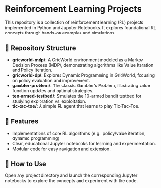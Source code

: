 # Reinforcement Learning Projects

This repository is a collection of reinforcement learning (RL) projects implemented in Python and Jupyter Notebooks. It explores foundational RL concepts through hands-on examples and simulations.

## 📁 Repository Structure

- **gridworld-mdp/**: A GridWorld environment modeled as a Markov Decision Process (MDP), demonstrating algorithms like Value Iteration and Policy Iteration.
- **gridworld-dp/**: Explores Dynamic Programming in GridWorld, focusing on policy evaluation and improvement.
- **gambler-problem/**: The classic Gambler’s Problem, illustrating value function updates and optimal strategies.
- **ten-armed-testbed/**: Simulates the 10-armed bandit testbed for studying exploration vs. exploitation.
- **tic-tac-toe/**: A simple RL agent that learns to play Tic-Tac-Toe.

## 🧠 Features

- Implementations of core RL algorithms (e.g., policy/value iteration, dynamic programming).
- Clear, educational Jupyter notebooks for learning and experimentation.
- Modular code for easy navigation and extension.

## 🧪 How to Use

Open any project directory and launch the corresponding Jupyter notebooks to explore the concepts and experiment with the code.